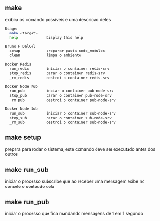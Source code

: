 ## make

exibira os comando possiveis e uma descricao deles

```sh
Usage:
  make <target>
  help             Display this help

Bruno F DalCol
  setup            preparar pasta node_modules
  clean            limpa o ambiente

Docker Redis
  run_redis        iniciar o container redis-srv
  stop_redis       parar o container redis-srv
  _rm_redis        destroi o container redis-srv

Docker Node Pub
  run_pub          inciar o container pub-node-srv
  stop_pub         parar o container pub-node-srv
  _rm_pub          destroi o container pub-node-srv

Docker Node Sub
  run_sub          iniciar o container sub-node-srv
  stop_sub         parar o container sub-node-srv
  _rm_sub          destroi o container sub-node-srv

```

## make setup

prepara para rodar o sistema, este comando deve ser executado antes dos outros

## make run_sub

iniciar o processo subscribe que ao receber uma mensagem exibe no console o conteudo dela

## make run_pub

iniciar o processo que fica mandando mensagens de 1 em 1 segundo